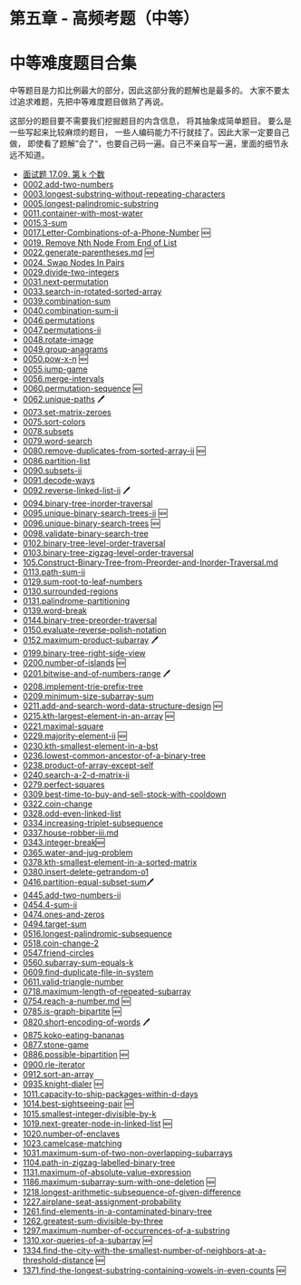 # 第五章 - 高频考题（中等）

# 中等难度题目合集

中等题目是力扣比例最大的部分，因此这部分我的题解也是最多的。 大家不要太过追求难题，先把中等难度题目做熟了再说。

这部分的题目要不需要我们挖掘题目的内含信息， 将其抽象成简单题目。 要么是一些写起来比较麻烦的题目， 一些人编码能力不行就挂了。因此大家一定要自己做， 即使看了题解”会了“，也要自己码一遍。自己不亲自写一遍，里面的细节永远不知道。

- [面试题 17.09. 第 k 个数](get-kth-magic-number-lcci.md)
- [0002.add-two-numbers](2.add-two-numbers.html)
- [0003.longest-substring-without-repeating-characters](3.longest-substring-without-repeating-characters.html)
- [0005.longest-palindromic-substring](5.longest-palindromic-substring.html)
- [0011.container-with-most-water](11.container-with-most-water.html)
- [0015.3-sum](15.3sum.html)
- [0017.Letter-Combinations-of-a-Phone-Number](17.Letter-Combinations-of-a-Phone-Number.html) 🆕
- [0019. Remove Nth Node From End of List](19.removeNthNodeFromEndofList.html)
- [0022.generate-parentheses.md](22.generate-parentheses.html) 🆕
- [0024. Swap Nodes In Pairs](24.swapNodesInPairs.html)
- [0029.divide-two-integers](29.divide-two-integers.html)
- [0031.next-permutation](31.next-permutation.html)
- [0033.search-in-rotated-sorted-array](33.search-in-rotated-sorted-array.html)
- [0039.combination-sum](39.combination-sum.html)
- [0040.combination-sum-ii](40.combination-sum-ii.html)
- [0046.permutations](46.permutations.html)
- [0047.permutations-ii](47.permutations-ii.html)
- [0048.rotate-image](48.rotate-image.html)
- [0049.group-anagrams](49.group-anagrams.html)
- [0050.pow-x-n](50.pow-x-n.html) 🆕
- [0055.jump-game](55.jump-game.html)
- [0056.merge-intervals](56.merge-intervals.html)
- [0060.permutation-sequence](60.permutation-sequence.html) 🆕
- [0062.unique-paths](62.unique-paths.html) 🖊
- [0073.set-matrix-zeroes](73.set-matrix-zeroes.html)
- [0075.sort-colors](75.sort-colors.html)
- [0078.subsets](78.subsets.html)
- [0079.word-search](79.word-search.html)
- [0080.remove-duplicates-from-sorted-array-ii](80.remove-duplicates-from-sorted-array-ii.html) 🆕
- [0086.partition-list](86.partition-list.html)
- [0090.subsets-ii](90.subsets-ii.html)
- [0091.decode-ways](91.decode-ways.html)
- [0092.reverse-linked-list-ii](92.reverse-linked-list-ii.html) 🖊
- [0094.binary-tree-inorder-traversal](94.binary-tree-inorder-traversal.html)
- [0095.unique-binary-search-trees-ii](95.unique-binary-search-trees-ii.html) 🆕
- [0096.unique-binary-search-trees](96.unique-binary-search-trees.html) 🆕
- [0098.validate-binary-search-tree](98.validate-binary-search-tree.html)
- [0102.binary-tree-level-order-traversal](102.binary-tree-level-order-traversal.html)
- [0103.binary-tree-zigzag-level-order-traversal](103.binary-tree-zigzag-level-order-traversal.html)
- [105.Construct-Binary-Tree-from-Preorder-and-Inorder-Traversal.md](105.Construct-Binary-Tree-from-Preorder-and-Inorder-Traversal.html)
- [0113.path-sum-ii](113.path-sum-ii.html)
- [0129.sum-root-to-leaf-numbers](129.sum-root-to-leaf-numbers.html)
- [0130.surrounded-regions](130.surrounded-regions.html)
- [0131.palindrome-partitioning](131.palindrome-partitioning.html)
- [0139.word-break](139.word-break.html)
- [0144.binary-tree-preorder-traversal](144.binary-tree-preorder-traversal.html)
- [0150.evaluate-reverse-polish-notation](150.evaluate-reverse-polish-notation.html)
- [0152.maximum-product-subarray](152.maximum-product-subarray.html) 🖊
- [0199.binary-tree-right-side-view](199.binary-tree-right-side-view.html)
- [0200.number-of-islands](200.number-of-islands.html) 🆕
- [0201.bitwise-and-of-numbers-range](201.bitwise-and-of-numbers-range.html) 🖊
- [0208.implement-trie-prefix-tree](208.implement-trie-prefix-tree.html)
- [0209.minimum-size-subarray-sum](209.minimum-size-subarray-sum.html)
- [0211.add-and-search-word-data-structure-design](211.add-and-search-word-data-structure-design.html) 🆕
- [0215.kth-largest-element-in-an-array](215.kth-largest-element-in-an-array.html) 🆕
- [0221.maximal-square](221.maximal-square.html)
- [0229.majority-element-ii](229.majority-element-ii.html) 🆕
- [0230.kth-smallest-element-in-a-bst](230.kth-smallest-element-in-a-bst.html)
- [0236.lowest-common-ancestor-of-a-binary-tree](236.lowest-common-ancestor-of-a-binary-tree.html)
- [0238.product-of-array-except-self](238.product-of-array-except-self.html)
- [0240.search-a-2-d-matrix-ii](240.search-a-2-d-matrix-ii.html)
- [0279.perfect-squares](279.perfect-squares.html)
- [0309.best-time-to-buy-and-sell-stock-with-cooldown](309.best-time-to-buy-and-sell-stock-with-cooldown.html)
- [0322.coin-change](322.coin-change.html)
- [0328.odd-even-linked-list](328.odd-even-linked-list.html)
- [0334.increasing-triplet-subsequence](334.increasing-triplet-subsequence.html)
- [0337.house-robber-iii.md](337.house-robber-iii.html)
- [0343.integer-break](343.integer-break.html)🆕
- [0365.water-and-jug-problem](365.water-and-jug-problem.html)
- [0378.kth-smallest-element-in-a-sorted-matrix](378.kth-smallest-element-in-a-sorted-matrix.html)
- [0380.insert-delete-getrandom-o1](380.insert-delete-getrandom-o1.html)
- [0416.partition-equal-subset-sum](416.partition-equal-subset-sum.html)🖊
- [0445.add-two-numbers-ii](445.add-two-numbers-ii.html)
- [0454.4-sum-ii](454.4-sum-ii.html)
- [0474.ones-and-zeros](474.ones-and-zeros-en.md)
- [0494.target-sum](494.target-sum.html)
- [0516.longest-palindromic-subsequence](516.longest-palindromic-subsequence.html)
- [0518.coin-change-2](518.coin-change-2.html)
- [0547.friend-circles](547.friend-circles-en.md)
- [0560.subarray-sum-equals-k](560.subarray-sum-equals-k.html)
- [0609.find-duplicate-file-in-system](609.find-duplicate-file-in-system.html)
- [0611.valid-triangle-number](611.valid-triangle-number.html)
- [0718.maximum-length-of-repeated-subarray](718.maximum-length-of-repeated-subarray.html)
- [0754.reach-a-number.md](754.reach-a-number.html) 🆕
- [0785.is-graph-bipartite](785.is-graph-bipartite.html) 🆕
- [0820.short-encoding-of-words](820.short-encoding-of-words.html) 🖊
- [0875.koko-eating-bananas](875.koko-eating-bananas.html)
- [0877.stone-game](877.stone-game.html)
- [0886.possible-bipartition](886.possible-bipartition.html) 🆕
- [0900.rle-iterator](900.rle-iterator.html)
- [0912.sort-an-array](912.sort-an-array.html)
- [0935.knight-dialer](935.knight-dialer.html) 🆕
- [1011.capacity-to-ship-packages-within-d-days](1011.capacity-to-ship-packages-within-d-days.html)
- [1014.best-sightseeing-pair](1014.best-sightseeing-pair.html) 🆕
- [1015.smallest-integer-divisible-by-k](1015.smallest-integer-divisible-by-k.html)
- [1019.next-greater-node-in-linked-list](1019.next-greater-node-in-linked-list.html) 🆕
- [1020.number-of-enclaves](1020.number-of-enclaves.html)
- [1023.camelcase-matching](1023.camelcase-matching.html)
- [1031.maximum-sum-of-two-non-overlapping-subarrays](1031.maximum-sum-of-two-non-overlapping-subarrays.html)
- [1104.path-in-zigzag-labelled-binary-tree](1104.path-in-zigzag-labelled-binary-tree.html)
- [1131.maximum-of-absolute-value-expression](1131.maximum-of-absolute-value-expression.html)
- [1186.maximum-subarray-sum-with-one-deletion](1186.maximum-subarray-sum-with-one-deletion.html) 🆕
- [1218.longest-arithmetic-subsequence-of-given-difference](1218.longest-arithmetic-subsequence-of-given-difference.html)
- [1227.airplane-seat-assignment-probability](1227.airplane-seat-assignment-probability.html)
- [1261.find-elements-in-a-contaminated-binary-tree](1261.find-elements-in-a-contaminated-binary-tree.html)
- [1262.greatest-sum-divisible-by-three](1262.greatest-sum-divisible-by-three.html)
- [1297.maximum-number-of-occurrences-of-a-substring](1297.maximum-number-of-occurrences-of-a-substring.html)
- [1310.xor-queries-of-a-subarray](1310.xor-queries-of-a-subarray.html) 🆕
- [1334.find-the-city-with-the-smallest-number-of-neighbors-at-a-threshold-distance](1334.find-the-city-with-the-smallest-number-of-neighbors-at-a-threshold-distance.html) 🆕
- [1371.find-the-longest-substring-containing-vowels-in-even-counts](1371.find-the-longest-substring-containing-vowels-in-even-counts.html) 🆕